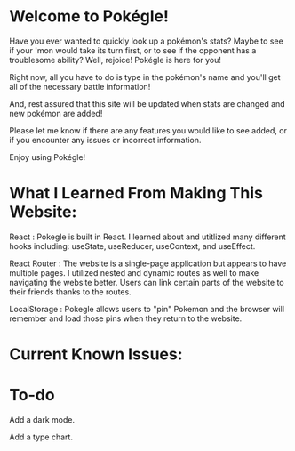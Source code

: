 # Welcome to Pokégle!


Have you ever wanted to quickly look up a pokémon's stats? Maybe to see if your 'mon would take its turn first, or to see if the opponent has a troublesome ability? Well, rejoice! Pokégle is here for you!

Right now, all you have to do is type in the pokémon's name and you'll get all of the necessary battle information!

And, rest assured that this site will be updated when stats are changed and new pokémon are added!

Please let me know if there are any features you would like to see added, or if you encounter any issues or incorrect information.

Enjoy using Pokégle!


# What I Learned From Making This Website:

React : Pokegle is built in React. I learned about and utitlized many different hooks including: useState, useReducer, useContext, and useEffect.

React Router : The website is a single-page application but appears to have multiple pages. I utilized nested and dynamic routes as well to make navigating the website better. Users can link certain parts of the website to their friends thanks to the routes.

LocalStorage : Pokegle allows users to "pin" Pokemon and the browser will remember and load those pins when they return to the website. 

# Current Known Issues:

# To-do

Add a dark mode. 

Add a type chart.
